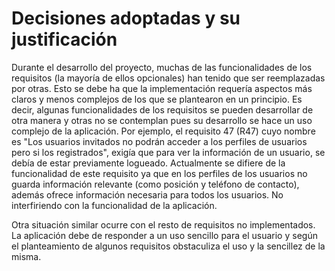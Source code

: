 Decisiones adoptadas y su justificación
========================================

Durante el desarrollo del proyecto, muchas de las funcionalidades de los requisitos (la mayoría de ellos opcionales) han tenido que ser reemplazadas por otras. Esto se debe ha que la implementación requería aspectos más claros y menos complejos de los que se plantearon en un principio. Es decir, algunas funcionalidades de los requisitos se pueden desarrollar de otra manera y otras no se contemplan pues su desarrollo se hace un uso complejo de la aplicación.
Por ejemplo, el requisito 47 (R47) cuyo nombre es "Los usuarios invitados no podrán acceder a los perfiles de usuarios pero si los registrados", exigía que para ver la información de un usuario, se debía de estar previamente logueado. Actualmente se difiere de la funcionalidad de este requisito ya que en los perfiles de los usuarios no guarda información relevante (como posición y teléfono de contacto), además ofrece información necesaria para todos los usuarios. No interfiriendo con la funcionalidad de la aplicación.

Otra situación similar ocurre con el resto de requisitos no implementados. La aplicación debe de responder a un uso sencillo para el usuario y según el planteamiento de algunos requisitos obstaculiza el uso y la sencillez de la misma.
